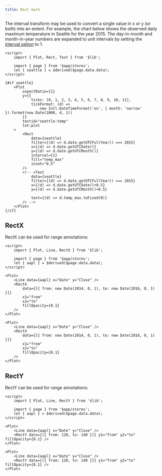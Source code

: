 ```yaml
---
title: Rect mark
---
```


The interval transform may be used to convert a single value in x or y (or both) into an extent. For example, the chart below shows the observed daily maximum temperature in Seattle for the year 2015. The day-in-month and month-in-year numbers are expanded to unit intervals by setting the [interval option](/transforms/interval) to 1.

```svelte live
<script>
    import { Plot, Rect, Text } from '$lib';

    import { page } from '$app/stores';
    let { seattle } = $derived($page.data.data);
</script>

{#if seattle}
    <Plot
        aspectRatio={1}
        y={{
            ticks: [0, 1, 2, 3, 4, 5, 6, 7, 8, 9, 10, 11],
            tickFormat: (d) =>
                new Intl.DateTimeFormat('en', { month: 'narrow' }).format(new Date(2000, d, 1))
        }}
        testid="seattle-temp"
        let:plot
    >
        <Rect
            data={seattle}
            filter={(d) => d.date.getUTCFullYear() === 2015}
            x={(d) => d.date.getUTCDate()}
            y={(d) => d.date.getUTCMonth()}
            interval={1}
            fill="temp_max"
            inset="0.5"
        />
        <!-- <Text
            data={seattle}
            filter={(d) => d.date.getUTCFullYear() === 2015}
            x={(d) => d.date.getUTCDate()+0.5}
            y={(d) => d.date.getUTCMonth()+0.5}
            
            text={(d) => d.temp_max.toFixed(0)}
        /> -->
    </Plot>
{/if}
```

## RectX

RectX can be used for range annotations:

```svelte live
<script>
    import { Plot, Line, RectX } from '$lib';

    import { page } from '$app/stores';
    let { aapl } = $derived($page.data.data);
</script>

<Plot>
    <Line data={aapl} x="Date" y="Close" />
    <RectX
        data={[{ from: new Date(2014, 0, 1), to: new Date(2016, 0, 1) }]}
        x1="from"
        x2="to"
        fillOpacity={0.1}
    />
</Plot>
```

```svelte
<Plot>
    <Line data={aapl} x="Date" y="Close" />
    <RectX
        data={[{ from: new Date(2014, 0, 1), to: new Date(2016, 0, 1) }]}
        x1="from"
        x2="to"
        fillOpacity={0.1}
    />
</Plot>
```

## RectY

RectY can be used for range annotations:

```svelte live
<script>
    import { Plot, Line, RectY } from '$lib';

    import { page } from '$app/stores';
    let { aapl } = $derived($page.data.data);
</script>

<Plot>
    <Line data={aapl} x="Date" y="Close" />
    <RectY data={[{ from: 120, to: 140 }]} y1="from" y2="to" fillOpacity={0.1} />
</Plot>
```

```svelte
<Plot>
    <Line data={aapl} x="Date" y="Close" />
    <RectY data={[{ from: 120, to: 140 }]} y1="from" y2="to" fillOpacity={0.1} />
</Plot>
```
